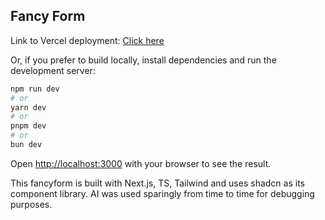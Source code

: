 ## Fancy Form

Link to Vercel deployment: 
[Click here](fancyform-swc.vercel.app)

Or, if you prefer to build locally, install dependencies and run the development server:

```bash
npm run dev
# or
yarn dev
# or
pnpm dev
# or
bun dev
```

Open [http://localhost:3000](http://localhost:3000) with your browser to see the result.

This fancyform is built with Next.js, TS, Tailwind and uses shadcn as its component library. AI was used sparingly from time to time for debugging purposes.
